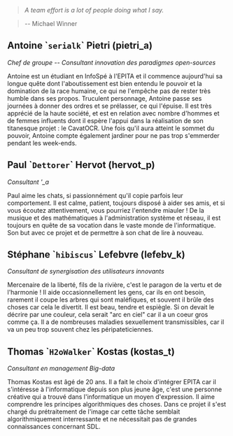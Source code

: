> *A team effort is a lot of people doing what I say.*

> -- Michael Winner

## Antoine \``serialk`\` Pietri (pietri\_a)
*Chef de groupe -- Consultant innovation des paradigmes open-sources*

Antoine est un étudiant en InfoSpé à l'EPITA et il commence aujourd'hui sa
longue quête dont l'aboutissement est bien entendu le pouvoir et la domination
de la race humaine, ce qui ne l'empêche pas de rester très humble dans ses
propos. Truculent personnage, Antoine passe ses journées à donner des ordres et
se prélasser, ce qui l'épuise.  Il est très apprécié de la haute société, et
est en relation avec nombre d'hommes et de femmes influents dont il espère
l'appui dans la réalisation de son titanesque projet : le CavatOCR. Une fois
qu'il aura atteint le sommet du pouvoir, Antoine compte également jardiner pour
ne pas trop s'emmerder pendant les week-ends.

## Paul \``Dettorer`\` Hervot (hervot\_p)

*Consultant '_a*

Paul aime les chats, si passionnément qu'il copie parfois leur comportement. Il
est calme, patient, toujours disposé à aider ses amis, et si vous écoutez
attentivement, vous pourriez l'entendre miauler ! De la musique et des
mathématiques à l'administration système et réseau, il est toujours en quête de
sa vocation dans le vaste monde de l'informatique. Son but avec ce projet et de
permettre à son chat de lire à nouveau.


## Stéphane \``hibiscus`\` Lefebvre (lefebv\_k)

*Consultant de synergisation des utilisateurs innovants*

Mercenaire de la liberté, fils de la rivière, c'est le paragon de la vertu et
de l'harmonie ! Il aide occasionnellement les gens, car ils en ont besoin,
rarement il coupe les arbres qui sont maléfiques, et souvent il brûle des
choses car cela le divertit. Il est beau, tendre et espiègle. Si on devait le
décrire par une couleur, cela serait "arc en ciel" car il a un coeur gros comme
ça. Il a de nombreuses maladies sexuellement transmissibles, car il va un peu
trop souvent chez les péripateticiennes.


## Thomas \``H2oWalker`\` Kostas (kostas\_t)

*Consultant en management Big-data*

Thomas Kostas est âgé de 20 ans. Il a fait le choix d'intégrer EPITA car il
s'intéresse à l'informatique depuis son plus jeune âge, c'est une personne
créative qui a trouvé dans l'informatique un moyen d'expression. Il aime
comprendre les principes algorithmiques des choses. Dans ce projet il s'est
chargé du prétraitement de l'image car cette tâche semblait algorithmiquement
interressante et ne nécessitait pas de grandes connaissances concernant SDL.

